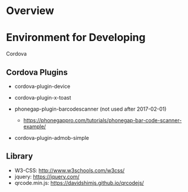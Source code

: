 # Overview

# Environment for Developing
Cordova

## Cordova Plugins
- cordova-plugin-device
- cordova-plugin-x-toast

- phonegap-plugin-barcodescanner (not used after 2017-02-01)
  - https://phonegappro.com/tutorials/phonegap-bar-code-scanner-example/

- cordova-plugin-admob-simple


## Library
- W3-CSS: http://www.w3schools.com/w3css/
- jquery: https://jquery.com/
- qrcode.min.js: https://davidshimjs.github.io/qrcodejs/

